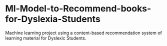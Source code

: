 # Ml-Model-to-Recommend-books-for-Dyslexia-Students

Machine learning project using a content-based recommendation system of learning material for Dyslexic Students.

